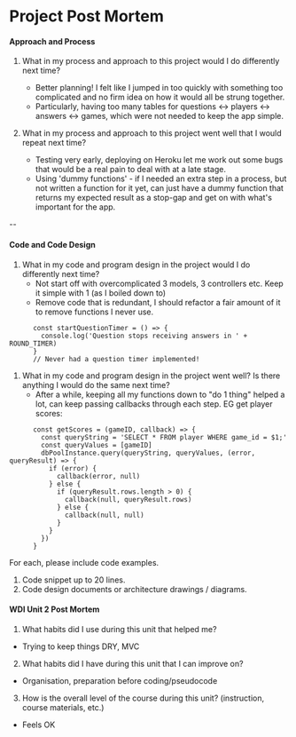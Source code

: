 # Project Post Mortem

#### Approach and Process

1. What in my process and approach to this project would I do differently next time?
    - Better planning! I felt like I jumped in too quickly with something too complicated and no firm idea on how it would all be strung together.
    - Particularly, having too many tables for questions <-> players <-> answers <-> games, which were not needed to keep the app simple.

1. What in my process and approach to this project went well that I would repeat next time?
    - Testing very early, deploying on Heroku let me work out some bugs that would be a real pain to deal with at a late stage.
    - Using 'dummy functions' - if I needed an extra step in a process, but not written a function for it yet, can just have a dummy function that returns my expected result as a stop-gap and get on with what's important for the app.

--

#### Code and Code Design

1. What in my code and program design in the project would I do differently next time?
    - Not start off with overcomplicated 3 models, 3 controllers etc. Keep it simple with 1 (as I boiled down to)
    - Remove code that is redundant, I should refactor a fair amount of it to remove functions I never use.
  ```
        const startQuestionTimer = () => {
          console.log('Question stops receiving answers in ' + ROUND_TIMER)
        }
        // Never had a question timer implemented!
  ```

1. What in my code and program design in the project went well? Is there anything I would do the same next time?
    - After a while, keeping all my functions down to "do 1 thing" helped a lot, can keep passing callbacks through each step. EG get player scores:
  ```
        const getScores = (gameID, callback) => {
          const queryString = 'SELECT * FROM player WHERE game_id = $1;'
          const queryValues = [gameID]
          dbPoolInstance.query(queryString, queryValues, (error, queryResult) => {
            if (error) {
              callback(error, null)
            } else {
              if (queryResult.rows.length > 0) {
                callback(null, queryResult.rows)
              } else {
                callback(null, null)
              }
            }
          })
        }
  ```

  For each, please include code examples.
  1. Code snippet up to 20 lines.
  2. Code design documents or architecture drawings / diagrams.

#### WDI Unit 2 Post Mortem
1. What habits did I use during this unit that helped me?
  - Trying to keep things DRY, MVC
2. What habits did I have during this unit that I can improve on?
  - Organisation, preparation before coding/pseudocode
3. How is the overall level of the course during this unit? (instruction, course materials, etc.)
  - Feels OK
